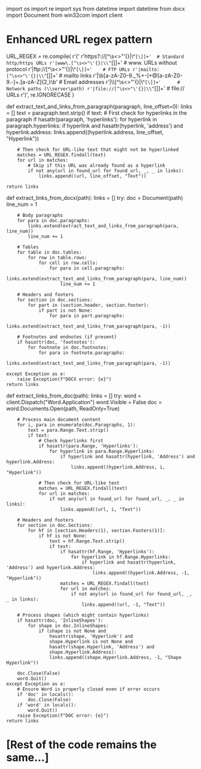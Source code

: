 import os
import re
import sys
from datetime import datetime
from docx import Document
from win32com import client

# Enhanced URL regex pattern
URL_REGEX = re.compile(
    r'('
    r'https?://[^\s<>"\'{}|\\^`[\]]+'  # Standard http/https URLs
    r'|www\.[^\s<>"\'{}|\\^`[\]]+'     # www. URLs without protocol
    r'|ftp://[^\s<>"\'{}|\\^`[\]]+'    # FTP URLs
    r'|mailto:[^\s<>"\'{}|\\^`[\]]+'   # mailto links
    r'|\b[a-zA-Z0-9._%+-]+@[a-zA-Z0-9.-]+\.[a-zA-Z]{2,}\b'  # Email addresses
    r'|\\\\[^\s<>"\'{}|\\^`[\]]+'      # Network paths (\\server\path)
    r'|file://[^\s<>"\'{}|\\^`[\]]+'   # file:// URLs
    r')',
    re.IGNORECASE
)

def extract_text_and_links_from_paragraph(paragraph, line_offset=0):
    links = []
    text = paragraph.text.strip()
    if text:
        # First check for hyperlinks in the paragraph
        if hasattr(paragraph, 'hyperlinks'):
            for hyperlink in paragraph.hyperlinks:
                if hyperlink and hasattr(hyperlink, 'address') and hyperlink.address:
                    links.append((hyperlink.address, line_offset, "Hyperlink"))
        
        # Then check for URL-like text that might not be hyperlinked
        matches = URL_REGEX.findall(text)
        for url in matches:
            # Skip if this URL was already found as a hyperlink
            if not any(url in found_url for found_url, _, _ in links):
                links.append((url, line_offset, "Text"))
    
    return links

def extract_links_from_docx(path):
    links = []
    try:
        doc = Document(path)
        line_num = 1

        # Body paragraphs
        for para in doc.paragraphs:
            links.extend(extract_text_and_links_from_paragraph(para, line_num))
            line_num += 1

        # Tables
        for table in doc.tables:
            for row in table.rows:
                for cell in row.cells:
                    for para in cell.paragraphs:
                        links.extend(extract_text_and_links_from_paragraph(para, line_num))
                        line_num += 1

        # Headers and footers
        for section in doc.sections:
            for part in (section.header, section.footer):
                if part is not None:
                    for para in part.paragraphs:
                        links.extend(extract_text_and_links_from_paragraph(para, -1))
                    
        # Footnotes and endnotes (if present)
        if hasattr(doc, 'footnotes'):
            for footnote in doc.footnotes:
                for para in footnote.paragraphs:
                    links.extend(extract_text_and_links_from_paragraph(para, -1))
                    
    except Exception as e:
        raise Exception(f"DOCX error: {e}")
    return links

def extract_links_from_doc(path):
    links = []
    try:
        word = client.Dispatch("Word.Application")
        word.Visible = False
        doc = word.Documents.Open(path, ReadOnly=True)

        # Process main document content
        for i, para in enumerate(doc.Paragraphs, 1):
            text = para.Range.Text.strip()
            if text:
                # Check hyperlinks first
                if hasattr(para.Range, 'Hyperlinks'):
                    for hyperlink in para.Range.Hyperlinks:
                        if hyperlink and hasattr(hyperlink, 'Address') and hyperlink.Address:
                            links.append((hyperlink.Address, i, "Hyperlink"))
                
                # Then check for URL-like text
                matches = URL_REGEX.findall(text)
                for url in matches:
                    if not any(url in found_url for found_url, _, _ in links):
                        links.append((url, i, "Text"))

        # Headers and footers
        for section in doc.Sections:
            for hf in [section.Headers(1), section.Footers(1)]:
                if hf is not None:
                    text = hf.Range.Text.strip()
                    if text:
                        if hasattr(hf.Range, 'Hyperlinks'):
                            for hyperlink in hf.Range.Hyperlinks:
                                if hyperlink and hasattr(hyperlink, 'Address') and hyperlink.Address:
                                    links.append((hyperlink.Address, -1, "Hyperlink"))
                        matches = URL_REGEX.findall(text)
                        for url in matches:
                            if not any(url in found_url for found_url, _, _ in links):
                                links.append((url, -1, "Text"))

        # Process shapes (which might contain hyperlinks)
        if hasattr(doc, 'InlineShapes'):
            for shape in doc.InlineShapes:
                if (shape is not None and 
                    hasattr(shape, 'Hyperlink') and 
                    shape.Hyperlink is not None and 
                    hasattr(shape.Hyperlink, 'Address') and 
                    shape.Hyperlink.Address):
                    links.append((shape.Hyperlink.Address, -1, "Shape Hyperlink"))

        doc.Close(False)
        word.Quit()
    except Exception as e:
        # Ensure Word is properly closed even if error occurs
        if 'doc' in locals():
            doc.Close(False)
        if 'word' in locals():
            word.Quit()
        raise Exception(f"DOC error: {e}")
    return links

# [Rest of the code remains the same...]